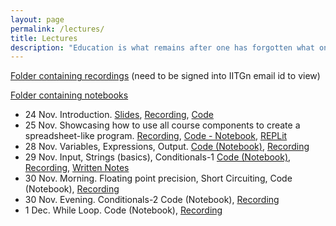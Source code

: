 ```yaml
---
layout: page
permalink: /lectures/
title: Lectures
description: "Education is what remains after one has forgotten what one has learned in school."
---
```


[Folder containing recordings](https://drive.google.com/drive/folders/1h3vz7sbIEwuzO9CO3WNG4bYADdjeYmp9?usp=sharing) (need to be signed into IITGn email id to view)

[Folder containing notebooks](https://github.com/nipunbatra/comp22/tree/master/notebooks)

- 24 Nov. Introduction. [Slides](../lectures/24Nov-Introduction.pdf), [Recording](https://drive.google.com/file/d/1w-dbASsRtPPOILpabSrS2siYFQqZgFSN/view?usp=share_link), [Code](https://github.com/nipunbatra/comp22/tree/master/notebooks/Introduction)
- 25 Nov. Showcasing how to use all course components to create a spreadsheet-like program. [Recording](https://drive.google.com/file/d/1TA05Ykz7dT6lhVTTj6f1sBlZwQ5K5uKe/view?usp=share_link), [Code - Notebook](https://github.com/nipunbatra/comp22/blob/master/notebooks/spreadsheet.ipynb), [REPLit](https://replit.com/@NipunBatra0/25Nov2022#hello.py)
- 28 Nov. Variables, Expressions, Output. [Code (Notebook)](https://github.com/nipunbatra/comp22/blob/master/notebooks/variables-expressions.ipynb), [Recording](https://drive.google.com/drive/folders/1e5fqackdf0HYYjfJVPuGC7ITRkXQGopr?usp=share_link)
- 29 Nov. Input, Strings (basics), Conditionals-1 [Code (Notebook)](https://github.com/nipunbatra/comp22/blob/master/notebooks/string-conditionals-1.ipynb), [Recording](https://drive.google.com/drive/folders/1Cubw8nQAbZpw06d_YenW9GcR-zxh7ieB?usp=share_link), [Written Notes](../lectures/Notes-Conditionals.pdf)
- 30 Nov. Morning. Floating point precision, Short Circuiting, Code (Notebook), [Recording](https://drive.google.com/drive/folders/1XE4L89Wgpp7eU-FZRStkybB1g4rIeCmc?usp=sharing)
- 30 Nov. Evening. Conditionals-2 Code (Notebook), [Recording ](https://drive.google.com/drive/folders/1DlkJTnICTwKHYos7ruHtfJZ0KMgjt27d?usp=sharing)
- 1 Dec. While Loop. Code (Notebook), [Recording](https://drive.google.com/drive/folders/1_8kT_HeLVEWwQVCYFgCrgT7kAMsnvI6i?usp=sharing)
